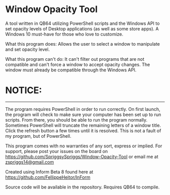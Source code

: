 # Window Opacity Tool
A tool written in QB64 utilizing PowerShell scripts and the Windows API to set opacity levels of Desktop applications (as well as some store apps). A Windows 10 must-have for those who love to customize.

What this program does:
Allows the user to select a window to manipulate and set opacity level.

What this program can't do:
It can't filter out programs that are not compatible and can't force a window to accept opacity changes. The window must already be compatible through the Windows API.

# NOTICE:
----------------------------------
The program requires PowerShell in order to run correctly. On first launch, the program will check to make sure your computer has been set up to run scripts. From there, you should be able to run the program normally. Sometimes PowerShell will truncate the remaining letters of a window title. Click the refresh button a few times until it is resolved. This is not a fault of my program, but of PowerShell.

This program comes with no warranties of any sort, express or implied.
For support, please post your issues on the board on https://github.com/SpriggsySpriggs/Window-Opacity-Tool or email me at zspriggs14@gmail.com

Created using Inform Beta 8 found here at https://github.com/FellippeHeitor/InForm

Source code will be available in the repository. Requires QB64 to compile.
